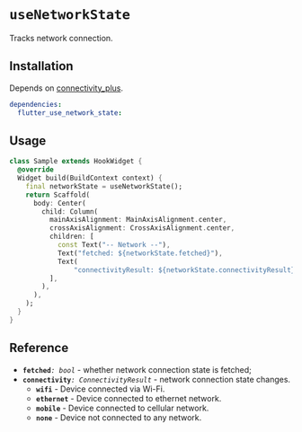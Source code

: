 # `useNetworkState`

Tracks network connection.

## Installation

Depends on [connectivity_plus](https://pub.dev/packages/connectivity_plus).

```yaml
dependencies:
  flutter_use_network_state: 
```

## Usage

```dart
class Sample extends HookWidget {
  @override
  Widget build(BuildContext context) {
    final networkState = useNetworkState();
    return Scaffold(
      body: Center(
        child: Column(
          mainAxisAlignment: MainAxisAlignment.center,
          crossAxisAlignment: CrossAxisAlignment.center,
          children: [
            const Text("-- Network --"),
            Text("fetched: ${networkState.fetched}"),
            Text(
                "connectivityResult: ${networkState.connectivityResult}"),
          ],
        ),
      ),
    );
  }
}
```
## Reference

- **`fetched`**_`: bool`_ - whether network connection state is fetched;
- **`connectivity`**_`: ConnectivityResult`_ - network connection state changes.
  - **`wifi`** - Device connected via Wi-Fi.
  - **`ethernet`** - Device connected to ethernet network.
  - **`mobile`** - Device connected to cellular network.
  - **`none`** - Device not connected to any network.